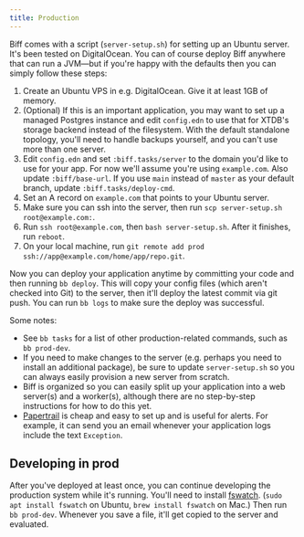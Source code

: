 ```yaml
---
title: Production
---
```


Biff comes with a script (`server-setup.sh`) for setting up an Ubuntu server. It's
been tested on DigitalOcean. You can of course deploy Biff anywhere that can
run a JVM&mdash;but if you're happy with the defaults then you can simply
follow these steps:

1. Create an Ubuntu VPS in e.g. DigitalOcean. Give it at least 1GB of memory.
2. (Optional) If this is an important application, you may want to set up a
   managed Postgres instance and edit `config.edn` to use that for XTDB's
   storage backend instead of the filesystem. With the default standalone
   topology, you'll need to handle backups yourself, and you can't use more
   than one server.
3. Edit `config.edn` and set `:biff.tasks/server` to the domain you'd like to
   use for your app. For now we'll assume you're using `example.com`. Also
   update `:biff/base-url`. If you use `main` instead of `master` as your
   default branch, update `:biff.tasks/deploy-cmd`.
4. Set an A record on `example.com` that points to your Ubuntu server.
5. Make sure you can ssh into the server, then run `scp server-setup.sh root@example.com:`.
6. Run `ssh root@example.com`, then `bash server-setup.sh`. After it finishes, run `reboot`.
7. On your local machine, run `git remote add prod ssh://app@example.com/home/app/repo.git`.

Now you can deploy your application anytime by committing your code and then
running `bb deploy`. This will copy your config files (which aren't checked
into Git) to the server, then it'll deploy the latest commit via git push. You can run
`bb logs` to make sure the deploy was successful.

Some notes:

 - See `bb tasks` for a list of other production-related commands, such as `bb prod-dev`.
 - If you need to make changes to the server (e.g. perhaps you need to install
   an additional package), be sure to update `server-setup.sh` so you can always
   easily provision a new server from scratch.
 - Biff is organized so you can easily split up your application into a web
   server(s) and a worker(s), although there are no step-by-step instructions
   for how to do this yet.
 - [Papertrail](https://www.papertrail.com/) is cheap and easy to set up and is
   useful for alerts. For example, it can send you an email whenever your
   application logs include the text `Exception`.

## Developing in prod

After you've deployed at least once, you can continue developing the production
system while it's running. You'll need to install
[fswatch](https://emcrisostomo.github.io/fswatch/getting.html).
(`sudo apt install fswatch` on Ubuntu, `brew install fswatch` on Mac.) Then run
`bb prod-dev`. Whenever you save a file, it'll get copied to the server and
evaluated.
